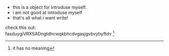 - this is a object for introduse myself.
- i am not good at introduse myself
- that's all what i want write!

check this out:  
fasduygiVRXSADngtdhcwqkbhcdvgasjgvbvybyftdv [^tips]  
[^tips]: it has no meaning

<!---
darchboardAZ/darchboardAZ is a ✨ special ✨ repository because its `README.md` (this file) appears on your GitHub profile.
You can click the Preview link to take a look at your changes.
--->
